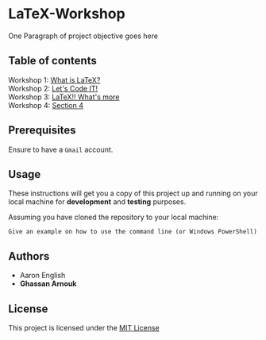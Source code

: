 # LaTeX-Workshop

One Paragraph of project objective goes here

## Table of contents

Workshop 1: [What is LaTeX?](https://github.com/ghassanarnouk/LaTeX-Workshop/tree/workshop1)\
Workshop 2: [Let's Code IT!](https://github.com/ghassanarnouk/LaTeX-Workshop/tree/workshop2)\
Workshop 3: [LaTeX!! What's more](https://github.com/ghassanarnouk/LaTeX-Workshop/tree/workshop3)\
Workshop 4: [Section 4](https://github.com/ghassanarnouk/LaTeX-Workshop/tree/workshop4)

## Prerequisites

Ensure to have a `Gmail` account.

## Usage

These instructions will get you a copy of this project up and running on your local machine for **development** and **testing** purposes.

Assuming you have cloned the repository to your local machine:

```
Give an example on how to use the command line (or Windows PowerShell)
```

## Authors

* Aaron English
* **Ghassan Arnouk**

## License

This project is licensed under the [MIT License](LICENSE)

[LICENSE]: https://github.com/ghassanarnouk/README-Template/blob/master/LICENSE
